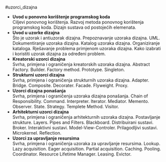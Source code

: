 #uzorci_dizajna
- **Uvod u ponovno korištenje programskog koda**  
    Ciljevi ponovnog korištenja. Razvoj metoda ponovnog korištenja programskog koda. Dizajn sustava od postojećih elemenata.
- **Uvod u uzorke dizajna**  
    Što je uzorak i antiuzorak dizajna. Prepoznavanje uzoraka dizajna. UML. Dokumentiranje uzoraka dizajna. Katalog uzoraka dizajna. Organiziranje kataloga. Rješavanje problema primjenom uzoraka dizajna. Kako izabrati i koristiti uzorak dizajna za određeni problem.
- **Kreatorski uzorci dizajna**  
    Svrha, primjena i ograničenja kreatorskih uzoraka dizajna. Abstract Factory. Builder. Factory method. Prototype. Singleton.
- **Strukturni uzorci dizajna**  
    Svrha, primjena i ograničenja strukturnih uzoraka dizajna. Adapter. Bridge. Composite. Decorater. Facade. Flyweight. Proxy.
- **Uzorci dizajna ponašanja**  
    Svrha, primjena i ograničenja uzoraka dizajna ponašanja. Chain of Responsibility. Command. Interpreter. Iterator. Mediator. Memento. Observer. State. Strategy. Templete Method. Visitor.
- **Arhitekturni uzorci dizajna**  
    Svrha, primjena i ograničenja arhitekturnih uzoraka dizajna. Postavljanje strukture. Layers. Pipes and Filters. Blackboard. Distribuirani sustavi. Broker. Interaktivni sustavi. Model-View-Controler. Prilagodljivi sustavi. Microkernel. Reflection.
- **Uzorci za upravljanje resursima**  
    Svrha, primjena i ograničenja uzoraka za upravljanje resursima. Lookup. Lazy acquisition. Eager acquisition. Partial acquisition. Caching. Pooling. Coordinator. Resource Lifetime Manager. Leasing. Evictor.
